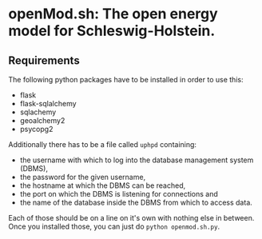 # **openMod.sh**: The open energy model for Schleswig-Holstein.

## Requirements

The following python packages have to be installed in order to use this:

  * flask
  * flask-sqlalchemy
  * sqlachemy
  * geoalchemy2
  * psycopg2

Additionally there has to be a file called `uphpd` containing:

  * the username with which to log into the database management system (DBMS),
  * the password for the given username,
  * the hostname at which the DBMS can be reached,
  * the port on which the DBMS is listening for connections and
  * the name of the database inside the DBMS from which to access data.

Each of those should be on a line on it's own with nothing else in between.
Once you installed those, you can just do `python openmod.sh.py`.

